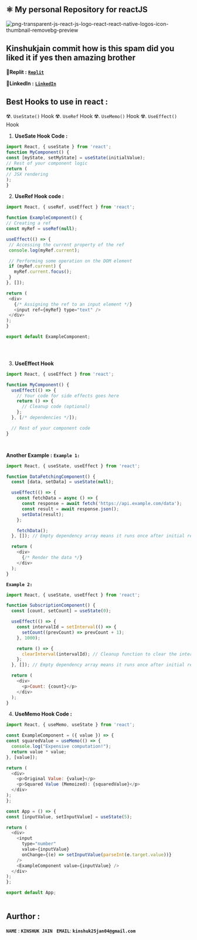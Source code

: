 ## ⚛️ My personal Repository for reactJS 

![png-transparent-js-react-js-logo-react-react-native-logos-icon-thumbnail-removebg-preview](https://github.com/KinshukJainn/LogHubCodeSnip/assets/110989856/d962825f-cfa3-4a62-9cf2-ab611d7f1c1a)

## Kinshukjain commit how is this spam did you liked it if yes then amazing brother 

🥏**Replit :**
[**`Replit`**](https://replit.com/@KinshukTheAlpha)

🥏**LinkedIn :**
[**`LinkedIn`**](https://www.linkedin.com/in/kinshuk-j-1966981b4/)


## Best Hooks to use in react :
☢️. `UseState()` Hook
☢️. `UseRef` Hook
☢️. `UseMemo()` Hook
☢️. `UseEffect()` Hook


   1. **UseSate Hook Code :**

   ```Javascript
   import React, { useState } from 'react';
   function MyComponent() {
   const [myState, setMyState] = useState(initialValue);
   // Rest of your component logic
   return (
   // JSX rendering
   );
   }
   ```

   2. **UseRef Hook code :**

   ```Javascript
import React, { useRef, useEffect } from 'react';

function ExampleComponent() {
  // Creating a ref
  const myRef = useRef(null);

  useEffect(() => {
    // Accessing the current property of the ref
    console.log(myRef.current);

    // Performing some operation on the DOM element
    if (myRef.current) {
      myRef.current.focus();
    }
  }, []);

  return (
    <div>
      {/* Assigning the ref to an input element */}
      <input ref={myRef} type="text" />
    </div>
  );
}

export default ExampleComponent;





   ```

   3. **UseEffect Hook**

```Javascript
import React, { useEffect } from 'react';

function MyComponent() {
  useEffect(() => {
    // Your code for side effects goes here
    return () => {
      // Cleanup code (optional)
    };
  }, [/* dependencies */]);

  // Rest of your component code
}




```
**Another Example :**
**`Example 1:`** 
```Javascript
import React, { useState, useEffect } from 'react';

function DataFetchingComponent() {
  const [data, setData] = useState(null);

  useEffect(() => {
    const fetchData = async () => {
      const response = await fetch('https://api.example.com/data');
      const result = await response.json();
      setData(result);
    };

    fetchData();
  }, []); // Empty dependency array means it runs once after initial render

  return (
    <div>
      {/* Render the data */}
    </div>
  );
}


```

**`Example 2: `**
```Javascript
import React, { useState, useEffect } from 'react';

function SubscriptionComponent() {
  const [count, setCount] = useState(0);

  useEffect(() => {
    const intervalId = setInterval(() => {
      setCount((prevCount) => prevCount + 1);
    }, 1000);

    return () => {
      clearInterval(intervalId); // Cleanup function to clear the interval when component unmounts
    };
  }, []); // Empty dependency array means it runs once after initial render

  return (
    <div>
      <p>Count: {count}</p>
    </div>
  );
}

```


   4.  **UseMemo Hook Code :**

  ```Javascript
import React, { useMemo, useState } from 'react';

const ExampleComponent = ({ value }) => {
  const squaredValue = useMemo(() => {
    console.log("Expensive computation!");
    return value * value;
  }, [value]);

  return (
    <div>
      <p>Original Value: {value}</p>
      <p>Squared Value (Memoized): {squaredValue}</p>
    </div>
  );
};

const App = () => {
  const [inputValue, setInputValue] = useState(5);

  return (
    <div>
      <input
        type="number"
        value={inputValue}
        onChange={(e) => setInputValue(parseInt(e.target.value))}
      />
      <ExampleComponent value={inputValue} />
    </div>
  );
};

export default App;
      
  ```

## Aurthor :

**`NAME`** : **`KINSHUK JAIN `**
**`EMAIL`**: **`kinshuk25jan04@gmail.com`**


      

   
